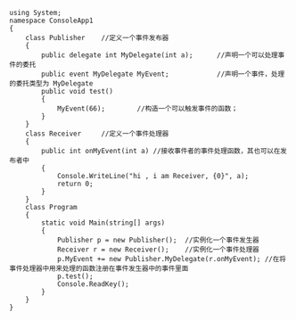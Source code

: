     using System;
    namespace ConsoleApp1
    {    
        class Publisher    //定义一个事件发布器
        {
            public delegate int MyDelegate(int a);      //声明一个可以处理事件的委托
            public event MyDelegate MyEvent;            //声明一个事件，处理的委托类型为 MyDelegate
            public void test()
            {
                MyEvent(66);        //构造一个可以触发事件的函数； 
            }
        }
        class Receiver     //定义一个事件处理器
        {
            public int onMyEvent(int a) //接收事件者的事件处理函数，其也可以在发布者中
            {
                Console.WriteLine("hi , i am Receiver, {0}", a);
                return 0;
            }
        }
        class Program
        {
            static void Main(string[] args)
            {
                Publisher p = new Publisher();  //实例化一个事件发生器
                Receiver r = new Receiver();    //实例化一个事件处理器
                p.MyEvent += new Publisher.MyDelegate(r.onMyEvent); //在将事件处理器中用来处理的函数注册在事件发生器中的事件里面
                p.test();            
                Console.ReadKey();
            }
        }
    }
